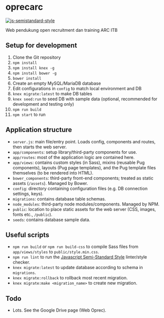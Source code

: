 # oprecarc

[![js-semistandard-style](https://img.shields.io/badge/code%20style-semistandard-brightgreen.svg?style=flat-square)](https://github.com/Flet/semistandard)

Web pendukung open recruitment dan training ARC ITB

## Setup for development

1. Clone the Git repository
2. `npm install`
3. `npm install knex -g`
4. `npm install bower -g`
5. `bower install`
6. Create an empty MySQL/MariaDB database
7. Edit configurations in `config` to match local environment and DB
8. `knex migrate:latest` to make DB tables
9. `knex seed:run` to seed DB with sample data (optional, recommended for development and testing only)
10. `npm run build`
11. `npm start` to run

## Application structure

- `server.js`: main file/entry point. Loads config, components and routes, then starts the web server.
- `app/components`: setup library/third-party components for use.
- `app/routes`: most of the application logic are contained here.
- `app/views`: contains custom styles (in Sass), mixins (reusable Pug components), layouts (Pug page templates), and the Pug template files themselves (to be rendered into HTML).
- `bower_components`: third-party front-end components; treated as static assets (`/assets`). Managed by Bower.
- `config`: directory containing configuration files (e.g. DB connection settings, keys).
- `migrations`: contains database table schemas.
- `node_modules`: third-party node modules/components. Managed by NPM.
- `public`: location to place static assets for the web server (CSS, images, fonts etc., `/public`).
- `seeds`: contains database sample data.

## Useful scripts

- `npm run build` or `npm run build-css` to compile Sass files from `app/views/styles` to `public/style.min.css`.
- `npm run lint` to run the [Javascript Semi-Standard Style](https://github.com/Flet/semistandard) linter/style checker.
- `knex migrate:latest` to update database according to schema in `migrations`.
- `knex migrate:rollback` to rollback most recent migration.
- `knex migrate:make <migration_name>` to create new migration.

## Todo

- Lots. See the Google Drive page (Web Oprec).
